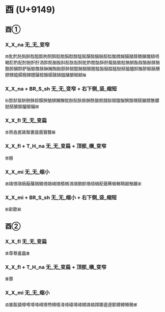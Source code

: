 # 酉 (U+9149)

## 酉①

### X_X_na 无_无_变窄
`酉`䣥䣧䣨䣩䣪䣬䣯䣰䣱䣳䣵䣶䣹䣺䣻䣾䣿䤀䤁䤃䤄䤅䤇䤈䤉䤊䤋䤍䤎䤏䤐䤖䤘䲤唒輏酊酌配酎酏酐酑酒酔酕酗酘酙酝酞酟酠酡酢酣酤酥酧酨酩酪酫酭酮酯酲酳酴酵酶酷酹酺酻酽酾酿醀醁醂醃醄醅醇醉醋醌醏醐醑醒醓醔醕醖醘醚醛醞醠醡醢醦醧醨醩醪醭醯醰醱醳醴醵醷醸醹醺醻醽釀釂鯂鿐`䤙`

### X_X_na + BR_S_sh 无_无_变窄 + 右下侧_竖_缩短
`䣦`䣫䣭䣮䣲䣴䣷䣼䤂䤆䤌䤑䤒䤕酖酚酛酜酦酬酰酸酼醆醈醊醍醎醗醙醜醝醣醥醮醲醶醼醾醿釃釄釅`䤓`

### X_X_fl 无_无_变扁
`酋`莤酓酱䣸䣽䤔醤醬醫䤗`鿀`

### X_X_fl + T_H_na 无_无_变扁 + 顶部_横_变窄
`蒏`醟

### X_X_mi 无_无_缩小
`庮`㜝㥢㻥㾞䔯䖆䠓䲡偤媨崷揂梄楢湭煪猶猷禉綇緧蓜蕕蘸蝤輶鞧韽鰌䨄`嶏`

### X_X_mi + BR_S_sh 无_无_缩小 + 右下侧_竖_缩短
`㷕`㱃歠`䳺`

## 酉② 

### X_X_fl 无_无_变扁
`奠`尊䔿盦蠤`盫`

### X_X_fl + T_H_na 无_无_变扁 + 顶部_横_变窄
`釁`虋

### X_X_mi 无_无_缩小
`逎`㞟㽀䥖僔噂墫壿嶟撙槱樽橂澊燇磸竴繜罇譐趥蹲躑遒遵鄭鐏鱒鳟鷷`擲`
